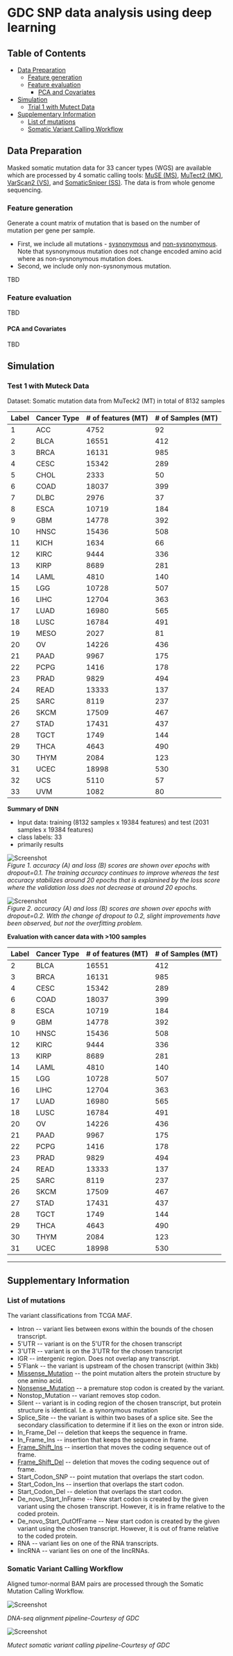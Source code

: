 # GDC SNP data analysis using deep learning

## Table of Contents

- [Data Preparation](#data-preparation)
   - [Feature generation](#feature-generation)
   - [Feature evaluation](#feature-evaluation)
      - [PCA and Covariates](#pca-and-covariates)
- [Simulation](#simulation)
     - [Trial 1 with Mutect Data](#trial-1-with-mutect-data)
- [Supplementary Information](#supplementary-information)
     - [List of mutations](#list-of-mutations)
     - [Somatic Variant Calling Workflow](#somatic-variant-calling-workflow)

## Data Preparation

Masked somatic mutation data for 33 cancer types (WGS) are available which are processed by 4 somatic calling tools: [MuSE (MS)](http://www.biorxiv.org/content/early/2016/05/25/055467.abstract), [MuTect2 (MK)](https://www.nature.com/articles/nbt.2514), [VarScan2 (VS)](https://genome.cshlp.org/content/22/3/568.short), and [SomaticSniper (SS)](http://bioinformatics.oxfordjournals.org/content/28/3/311.short). The data is from whole genome sequencing.

### Feature generation

Generate a count matrix of mutation that is based on the number of mutation per gene per sample.

- First, we include all mutations - [sysnonymous](https://en.wikipedia.org/wiki/Synonymous_substitution) and [non-sysnonymous](https://en.wikipedia.org/wiki/Nonsynonymous_substitution). Note that sysnonymous mutation does not change encoded amino acid where as non-sysnonymous mutation does.
- Second, we include only non-sysnonymous mutation.


TBD

### Feature evaluation

TBD

#### PCA and Covariates

TBD


## Simulation

### Test 1 with Muteck Data

Dataset: Somatic mutation data from MuTeck2 (MT) in total of 8132 samples

| Label | Cancer Type  | # of features (MT) | # of Samples (MT)|
| ------|------------- | -------------------|------------------|
|   1 	|    ACC 	     |          4752	    |        92        |
|   2	  |    BLCA 	   |          16551	    |       412        |
|   3		|    BRCA      |          16131	    |       985        |
|   4		|    CESC 	   |          15342	    |       289        |
|   5		|    CHOL      |          2333 	    |        50        |
|   6		|    COAD 	   |          18037	    |       399        |
|   7		|    DLBC 	   |          2976 	    |        37        |
|   8		|    ESCA 	   |          10719	    |       184        |
|   9		|    GBM 	     |          14778	    |       392        |
|  10		|    HNSC 	   |          15436	    |       508        |
|  11		|    KICH 	   |          1634 	    |        66        |
|  12		|    KIRC 	   |          9444 	    |       336        |
|  13		|    KIRP 	   |          8689 	    |       281        |
|  14		|    LAML 	   |          4810 	    |       140        |
|  15		|    LGG 	     |          10728 	  |       507        |
|  16		|    LIHC 	   |          12704 	  |       363        |
|  17		|    LUAD 	   |          16980 	  |       565        |
|  18		|    LUSC 	   |          16784 	  |       491        |
|  19		|    MESO 	   |          2027 	    |        81        |
|  20		|    OV 	     |          14226 	  |       436        |
|  21		|    PAAD 	   |          9967  	  |       175        |
|  22		|    PCPG 	   |          1416  	  |       178        |
|  23		|    PRAD 	   |          9829  	  |       494        |
|  24		|    READ 	   |          13333 	  |       137        |
|  25		|    SARC 	   |          8119  	  |       237        |
|  26		|    SKCM 	   |          17509 	  |       467        |
|  27		|    STAD 	   |          17431	    |       437        |
|  28		|    TGCT 	   |          1749 	    |       144        |
|  29		|    THCA 	   |          4643 	    |       490        |
|  30		|    THYM 	   |          2084 	    |       123        |
|  31		|    UCEC 	   |          18998	    |       530        |
|  32		|    UCS 	     |          5110  	  |        57        |
|  33		|    UVM   	   |          1082  	  |        80        |

**Summary of DNN**

- Input data: training (8132 samples x 19384 features) and test (2031 samples x 19384 features)
- class labels: 33
- primarily results

![Screenshot](figs/trial1_dropout_0.1.png)  
*Figure 1. accuracy (A) and loss (B) scores are shown over epochs with dropout=0.1. The training accuracy continues to improve whereas the test accuracy
stabilizes around 20 epochs that is explanined by the loss score where the validation loss does not decrease at around 20 epochs.*

![Screenshot](figs/trial1_dropout_0.2.png)  
*Figure 2. accuracy (A) and loss (B) scores are shown over epochs with dropout=0.2. With the change of dropout to 0.2, slight improvements have been observed, but not the overfitting problem.*

**Evaluation with cancer data with >100 samples**

| Label | Cancer Type  | # of features (MT) | # of Samples (MT)|
| ------|------------- | -------------------|------------------|
|   2	  |    BLCA 	   |          16551	    |       412        |
|   3		|    BRCA      |          16131	    |       985        |
|   4		|    CESC 	   |          15342	    |       289        |
|   6		|    COAD 	   |          18037	    |       399        |
|   8		|    ESCA 	   |          10719	    |       184        |
|   9		|    GBM 	     |          14778	    |       392        |
|  10		|    HNSC 	   |          15436	    |       508        |
|  12		|    KIRC 	   |          9444 	    |       336        |
|  13		|    KIRP 	   |          8689 	    |       281        |
|  14		|    LAML 	   |          4810 	    |       140        |
|  15		|    LGG 	     |          10728 	  |       507        |
|  16		|    LIHC 	   |          12704 	  |       363        |
|  17		|    LUAD 	   |          16980 	  |       565        |
|  18		|    LUSC 	   |          16784 	  |       491        |
|  20		|    OV 	     |          14226 	  |       436        |
|  21		|    PAAD 	   |          9967  	  |       175        |
|  22		|    PCPG 	   |          1416  	  |       178        |
|  23		|    PRAD 	   |          9829  	  |       494        |
|  24		|    READ 	   |          13333 	  |       137        |
|  25		|    SARC 	   |          8119  	  |       237        |
|  26		|    SKCM 	   |          17509 	  |       467        |
|  27		|    STAD 	   |          17431	    |       437        |
|  28		|    TGCT 	   |          1749 	    |       144        |
|  29		|    THCA 	   |          4643 	    |       490        |
|  30		|    THYM 	   |          2084 	    |       123        |
|  31		|    UCEC 	   |          18998	    |       530        |


----------

## Supplementary Information

### List of mutations

The variant classifications from TCGA MAF.

- Intron -- variant lies between exons within the bounds of the chosen transcript.
- 5'UTR -- variant is on the 5'UTR for the chosen transcript
- 3'UTR -- variant is on the 3'UTR for the chosen transcript
- IGR -- intergenic region. Does not overlap any transcript.
- 5'Flank -- the variant is upstream of the chosen transcript (within 3kb)
- [Missense_Mutation](https://en.wikipedia.org/wiki/Missense_mutation) -- the point mutation alters the protein structure by one amino acid.
- [Nonsense_Mutation](https://en.wikipedia.org/wiki/Nonsense_mutation) -- a premature stop codon is created by the variant.
- Nonstop_Mutation -- variant removes stop codon.
- Silent -- variant is in coding region of the chosen transcript, but protein structure is identical. I.e. a synonymous mutation
- Splice_Site -- the variant is within two bases of a splice site. See the secondary classification to determine if it lies on the exon or intron side.
- In_Frame_Del -- deletion that keeps the sequence in frame.
- In_Frame_Ins -- insertion that keeps the sequence in frame.
- [Frame_Shift_Ins](https://en.wikipedia.org/wiki/Frameshift_mutation) -- insertion that moves the coding sequence out of frame.
- [Frame_Shift_Del](https://en.wikipedia.org/wiki/Frameshift_mutation) -- deletion that moves the coding sequence out of frame.
- Start_Codon_SNP -- point mutation that overlaps the start codon.
- Start_Codon_Ins -- insertion that overlaps the start codon.
- Start_Codon_Del -- deletion that overlaps the start codon.
- De_novo_Start_InFrame -- New start codon is created by the given variant using the chosen transcript. However, it is in frame relative to the coded protein.
- De_novo_Start_OutOfFrame -- New start codon is created by the given variant using the chosen transcript. However, it is out of frame relative to the coded protein.
- RNA -- variant lies on one of the RNA transcripts.
- lincRNA -- variant lies on one of the lincRNAs.

### Somatic Variant Calling Workflow

Aligned tumor-normal BAM pairs are processed through the Somatic Mutation Calling Workflow.

![Screenshot](figs/gdc-alignment.png)

*DNA-seq alignment pipeline-Courtesy of GDC*

![Screenshot](figs/gdc-Broad_MuTect.png)

*Mutect somatic variant calling pipeline-Courtesy of GDC*
